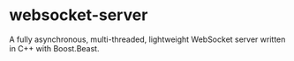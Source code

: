 # websocket-server
A fully asynchronous, multi-threaded, lightweight WebSocket server written in C++ with Boost.Beast.
